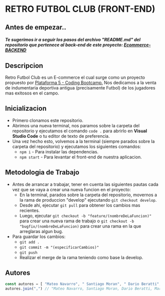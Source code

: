 # RETRO FUTBOL CLUB (FRONT-END)

## Antes de empezar..

##### Te sugerimos ir a seguir los pasos del archivo "README.md" del repositorio que pertenece al back-end de este proyecto: <a href="https://github.com/martinferrando2005/Ecommerce-BACKEND.git">Ecommerce-BACKEND</a>

## Descripcion
<p> Retro Futbol Club es un E-commerce el cual surge como un proyecto propuesto por <a href="https://www.plataforma5.la/" target="blank">Plataforma 5 - Coding Bootcamp.</a> 
Nos dedicamos a la venta de indumentaria deportiva antigua (precisamente Futbol) de los jugadores mas exitosos en el campo.
</p>

## Inicializacion

- Primero clonamos este repositorio.
- Abrimos una nueva terminal, nos paramos sobre la carpeta del repositorio y ejecutamos el comando `code .` para abrirlo en **Visual Studio Code** o tu editor de texto de preferencia. 
- Una vez hecho esto, volvemos a la terminal (siempre parados sobre la carpeta del repositorio) y ejecutamos los siguientes comandos:  
	- `npm i` - Para instalar las dependencias.
	- `npm start` - Para levantar el front-end de nuestra aplicacion.

## Metodologia de Trabajo
- Antes de arrancar a trabajar, tener en cuenta las siguientes pautas cada vez que se vaya a crear una nueva funcion en el proyecto:
	- En la terminal, parados sobre la carpeta del repositorio, movernos a la rama de produccion "develop" ejecutando `git checkout develop`.
	- Desde ahi, ejecutar `git pull` para obtener los cambios mas recientes.
	- Luego, ejecutar `git checkout -b "feature/(nombreDeLaFuncion)"` para crear una nueva rama de trabajo o `git checkout -b "bugfix/(nombreDeLaFuncion)` para crear una rama en la que arreglaras algun bug.
- Para guardar los cambios: 
	- `git add .` 
	- `git commit -m "(especificarCambios)"`
	- `git push`
	- Realizar el merge de la rama teniendo como base la develop.

## Autores

```javascript 
const autores = [ "Mateo Navarro", " Santiago Moran", " Dario Beratti", " Martin Ferrando"]
autores.join(",") // "Mateo Navarro, Santiago Moran, Dario Beratti, Martin Ferrando"
```
